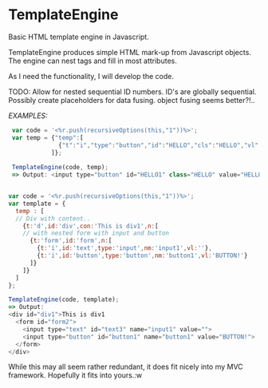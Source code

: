 # TemplateEngine
Basic HTML template engine in Javascript.

TemplateEngine produces simple HTML mark-up from Javascript objects.
The engine can nest tags and fill in most attributes.

As I need the functionality, I will develop the code.

TODO:
  Allow for nested sequential ID numbers. ID's are globally sequential.
  Possibly create placeholders for data fusing. object fusing seems better?!..

*EXAMPLES:*

```javascript
 var code = '<%r.push(recursiveOptions(this,"1"))%>';
 var temp = {"temp":[
              {"t":"i","type":"button","id":"HELLO","cls":"HELLO","vl":"HELLO"}
            ]};
            
 TemplateEngine(code, temp);
 => Output: <input type="button" id="HELLO1" class="HELLO" value="HELLO">


var code = '<%r.push(recursiveOptions(this,"1"))%>';
var template = {
  temp : [
  // Div with content..
    {t:'d',id:'div',con:'This is div1',n:[
    // with nested form with input and button
      {t:'form',id:'form',n:[
        {t:'i',id:'text',type:'input',nm:'input1',vl:''},
        {t:'i',id:'button',type:'button',nm:'button1',vl:'BUTTON!'}
      ]}
    ]}
  ]
};

TemplateEngine(code, template);
=> Output: 
<div id="div1">This is div1
  <form id="form2">
    <input type="text" id="text3" name="input1" value="">
    <input type="button" id="button1" name="button1" value="BUTTON!">
  </form>
</div>
```

While this may all seem rather redundant, it does fit nicely into my MVC framework.
Hopefully it fits into yours.:w
